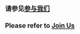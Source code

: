 ## 请参见[参与我们](https://docs.rsshub.app/joinus/quick-start.html)

## Please refer to [Join Us](https://docs.rsshub.app/en/joinus/quick-start.html)
